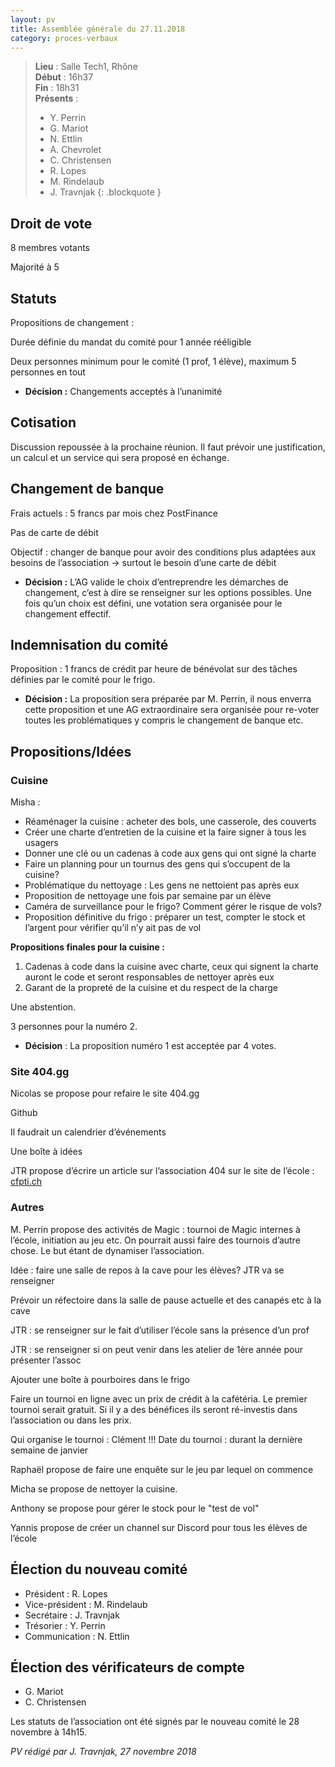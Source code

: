 ```yaml
---
layout: pv
title: Assemblée générale du 27.11.2018
category: proces-verbaux
---
```


> **Lieu** : Salle Tech1, Rhône<br>
> **Début** : 16h37<br>
> **Fin** : 18h31<br>
> **Présents** :
> - Y. Perrin
> - G. Mariot
> - N. Ettlin
> - A. Chevrolet
> - C. Christensen
> - R. Lopes
> - M. Rindelaub
> - J. Travnjak
{: .blockquote }

## Droit de vote

8 membres votants

Majorité à 5

## Statuts

Propositions de changement :

Durée définie du mandat du comité pour 1 année rééligible

Deux personnes minimum pour le comité (1 prof, 1 élève), maximum 5 personnes en tout

* **Décision :** Changements acceptés à l’unanimité

## Cotisation

Discussion repoussée à la prochaine réunion. Il faut prévoir une justification, un calcul et un service qui sera proposé en échange.

## Changement de banque

Frais actuels : 5 francs par mois chez PostFinance

Pas de carte de débit

Objectif : changer de banque pour avoir des conditions plus adaptées aux besoins de l’association -> surtout le besoin d’une carte de débit

* **Décision :** L’AG valide le choix d’entreprendre les démarches de changement, c’est à dire se renseigner sur les options possibles. Une fois qu’un choix est défini, une votation sera organisée pour le changement effectif.

## Indemnisation du comité

Proposition : 1 francs de crédit par heure de bénévolat sur des tâches définies par le comité pour le frigo.

* **Décision :** La proposition sera préparée par M. Perrin, il nous enverra cette proposition et une AG extraordinaire sera organisée pour re-voter toutes les problématiques y compris le changement de banque etc.

## Propositions/Idées

### Cuisine

Misha :
- Réaménager la cuisine : acheter des bols, une casserole, des couverts
- Créer une charte d’entretien de la cuisine et la faire signer à tous les usagers
- Donner une clé ou un cadenas à code aux gens qui ont signé la charte
- Faire un planning pour un tournus des gens qui s’occupent de la cuisine?
- Problématique du nettoyage : Les gens ne nettoient pas après eux
- Proposition de nettoyage une fois par semaine par un élève
- Caméra de surveillance pour le frigo? Comment gérer le risque de vols?
- Proposition définitive du frigo : préparer un test, compter le stock et l’argent pour vérifier qu’il n’y ait pas de vol

**Propositions finales pour la cuisine :**

1. Cadenas à code dans la cuisine avec charte, ceux qui signent la charte auront le code et seront responsables de nettoyer après eux
2. Garant de la propreté de la cuisine et du respect de la charge

Une abstention.

3 personnes pour la numéro 2.

* **Décision** : La proposition numéro 1 est acceptée par 4 votes.

### Site 404.gg

Nicolas se propose pour refaire le site 404.gg

Github

Il faudrait un calendrier d’événements

Une boîte à idées

JTR propose d’écrire un article sur l’association 404 sur le site de l’école : [cfpti.ch](https://cfpti.ch)

### Autres

M. Perrin propose des activités de Magic : tournoi de Magic internes à l’école, initiation au jeu etc. On pourrait aussi faire des tournois d’autre chose. Le but étant de dynamiser l’association.

Idée : faire une salle de repos à la cave pour les élèves? JTR va se renseigner

Prévoir un réfectoire dans la salle de pause actuelle et des canapés etc à la cave

JTR : se renseigner sur le fait d’utiliser l’école sans la présence d’un prof

JTR : se renseigner si on peut venir dans les atelier de 1ère année pour présenter l’assoc

Ajouter une boîte à pourboires dans le frigo

Faire un tournoi en ligne avec un prix de crédit à la cafétéria. Le premier tournoi serait gratuit. Si il y a des bénéfices ils seront ré-investis dans l’association ou dans les prix.

Qui organise le tournoi : Clément !!! Date du tournoi : durant la dernière semaine de janvier

Raphaël propose de faire une enquête sur le jeu par lequel on commence

Micha se propose de nettoyer la cuisine.

Anthony se propose pour gérer le stock pour le "test de vol"

Yannis propose de créer un channel sur Discord pour tous les élèves de l’école

## Élection du nouveau comité

- Président :  R. Lopes
- Vice-président : M. Rindelaub
- Secrétaire : J. Travnjak
- Trésorier : Y. Perrin
- Communication : N. Ettlin

## Élection des vérificateurs de compte

- G. Mariot
- C. Christensen

Les statuts de l’association ont été signés par le nouveau comité le 28 novembre à 14h15.

_PV rédigé par J. Travnjak, 27 novembre 2018_
